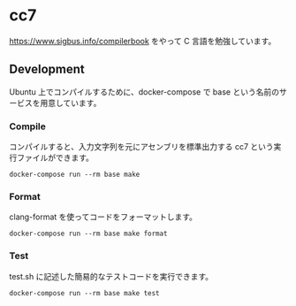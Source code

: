 # cc7

https://www.sigbus.info/compilerbook をやって C 言語を勉強しています。

## Development

Ubuntu 上でコンパイルするために、docker-compose で base という名前のサービスを用意しています。

### Compile

コンパイルすると、入力文字列を元にアセンブリを標準出力する cc7 という実行ファイルができます。

```
docker-compose run --rm base make
```

### Format

clang-format を使ってコードをフォーマットします。

```
docker-compose run --rm base make format
```

### Test

test.sh に記述した簡易的なテストコードを実行できます。

```
docker-compose run --rm base make test
```
